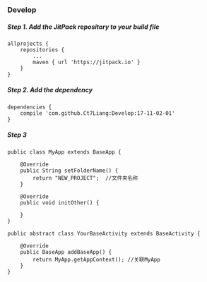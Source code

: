 ### Develop

##### Step 1. Add the JitPack repository to your build file 
 

```
allprojects {
    repositories {
        ...
        maven { url 'https://jitpack.io' }
    }
}
```


##### Step 2. Add the dependency

```
dependencies {
    compile 'com.github.Ct7Liang:Develop:17-11-02-01'
}
```

##### Step 3
   

```
public class MyApp extends BaseApp {

    @Override
    public String setFolderName() {
        return "NEW_PROJECT";  //文件夹名称
    }
    
    @Override
    public void initOther() {
 
    }
}
```

```
public abstract class YourBaseActivity extends BaseActivity {

    @Override
    public BaseApp addBaseApp() {
        return MyApp.getAppContext(); //关联MyApp
    }
}
```